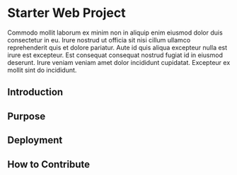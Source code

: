 # Starter Web Project

Commodo mollit laborum ex minim non in aliquip enim eiusmod dolor duis consectetur in eu. Irure nostrud ut officia sit nisi cillum ullamco reprehenderit quis et dolore pariatur. Aute id quis aliqua excepteur nulla est irure est excepteur. Est consequat consequat nostrud fugiat id in eiusmod deserunt. Irure veniam veniam amet dolor incididunt cupidatat. Excepteur ex mollit sint do incididunt.

## Introduction

## Purpose

## Deployment

## How to Contribute
